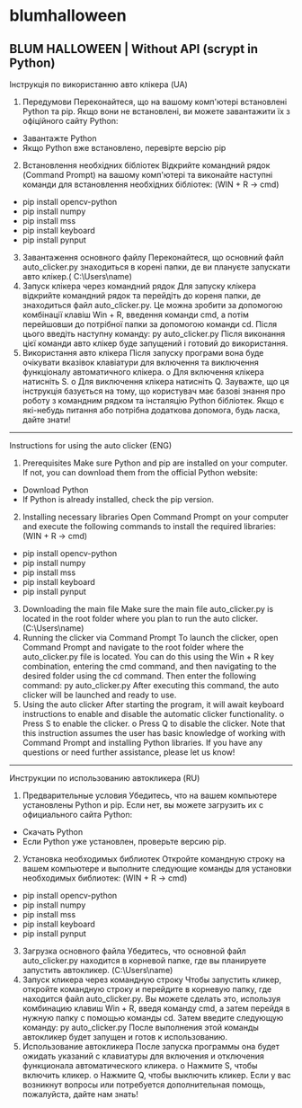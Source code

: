 # blumhalloween 
BLUM HALLOWEEN | Without API (scrypt in Python)
-----------------------------------------------------------------------------------
Інструкція по використанню авто клікера (UA)

1. Передумови
Переконайтеся, що на вашому комп'ютері встановлені Python та pip. Якщо вони не
встановлені, ви можете завантажити їх з офіційного сайту Python:
- Завантажте Python
- Якщо Python вже встановлено, перевірте версію pip
2. Встановлення необхідних бібліотек
Відкрийте командний рядок (Command Prompt) на вашому комп'ютері та виконайте
наступні команди для встановлення необхідних бібліотек: (WIN + R → cmd)
- pip install opencv-python
- pip install numpy
- pip install mss
- pip install keyboard
- pip install pynput
3. Завантаження основного файлу
Переконайтеся, що основний файл auto_clicker.py знаходиться в корені папки,
де ви плануєте запускати авто клікер.( C:\Users\name)
4. Запуск клікера через командний рядок
Для запуску клікера відкрийте командний рядок та перейдіть до кореня папки, де
знаходиться файл auto_clicker.py. Це можна зробити за допомогою комбінації
клавіш Win + R, введення команди cmd, а потім перейшовши до потрібної папки за
допомогою команди cd.
Після цього введіть наступну команду:
py auto_clicker.py
Після виконання цієї команди авто клікер буде запущений і готовий до
використання.
5. Використання авто клікера
Після запуску програми вона буде очікувати вказівок клавіатури для включення та
виключення функціоналу автоматичного клікера.
o Для включення клікера натисніть S.
o Для виключення клікера натисніть Q.
Зауважте, що ця інструкція базується на тому, що користувач має базові знання про
роботу з командним рядком та інсталяцію Python бібліотек. Якщо є які-небудь питання
або потрібна додаткова допомога, будь ласка, дайте знати! 
-----------------------------------------------------------------------------------
Instructions for using the auto clicker (ENG)
1. Prerequisites
Make sure Python and pip are installed on your computer. If not, you can download
them from the official Python website:
- Download Python
- If Python is already installed, check the pip version.
2. Installing necessary libraries
Open Command Prompt on your computer and execute the following commands to
install the required libraries: (WIN + R → cmd)
- pip install opencv-python
- pip install numpy
- pip install mss
- pip install keyboard
- pip install pynput
3. Downloading the main file
Make sure the main file auto_clicker.py is located in the root folder where you plan to
run the auto clicker. (C:\Users\name)
4. Running the clicker via Command Prompt
To launch the clicker, open Command Prompt and navigate to the root folder where the
auto_clicker.py file is located. You can do this using the Win + R key combination,
entering the cmd command, and then navigating to the desired folder using the cd
command.
Then enter the following command:
py auto_clicker.py
After executing this command, the auto clicker will be launched and ready to use.
5. Using the auto clicker
After starting the program, it will await keyboard instructions to enable and disable the
automatic clicker functionality.
o Press S to enable the clicker.
o Press Q to disable the clicker.
Note that this instruction assumes the user has basic knowledge of working with
Command Prompt and installing Python libraries. If you have any questions or need
further assistance, please let us know!
-----------------------------------------------------------------------------------
Инструкции по использованию автокликера (RU)
1. Предварительные условия
Убедитесь, что на вашем компьютере установлены Python и pip. Если нет, вы
можете загрузить их с официального сайта Python:
- Скачать Python
- Если Python уже установлен, проверьте версию pip.
2. Установка необходимых библиотек
Откройте командную строку на вашем компьютере и выполните следующие
команды для установки необходимых библиотек: (WIN + R → cmd)
- pip install opencv-python
- pip install numpy
- pip install mss
- pip install keyboard
- pip install pynput
3. Загрузка основного файла
Убедитесь, что основной файл auto_clicker.py находится в корневой папке, где
вы планируете запустить автокликер. (C:\Users\name)
4. Запуск кликера через командную строку
Чтобы запустить кликер, откройте командную строку и перейдите в корневую
папку, где находится файл auto_clicker.py. Вы можете сделать это, используя
комбинацию клавиш Win + R, введя команду cmd, а затем перейдя в нужную папку
с помощью команды cd.
Затем введите следующую команду:
py auto_clicker.py
После выполнения этой команды автокликер будет запущен и готов к
использованию.
5. Использование автокликера
После запуска программы она будет ожидать указаний с клавиатуры для
включения и отключения функционала автоматического кликера.
o Нажмите S, чтобы включить кликер.
o Нажмите Q, чтобы выключить кликер.
Если у вас возникнут вопросы или потребуется дополнительная помощь, пожалуйста,
дайте нам знать! 
